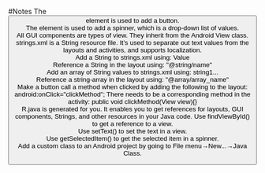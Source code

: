 #Notes
The <Button> element is used to add a button.                                                                                               
The <Spinner> element is used to add a spinner, which is a drop-down list of values.                                                       
All GUI components are types of view. They inherit from the Android View class.                                                             
strings.xml is a String resource file. It’s used to separate out text values from the layouts and activities, and supports localization.   
Add a String to strings.xml using: <string name="name">Value</string>                                                                       
Reference a String in the layout using: "@string/name"                                                                                     
Add an array of String values to strings.xml using: <string-array name="array"><item>string1</item>...</string-array>                       
Reference a string-array in the layout using: "@array/array_name"                                                                           
Make a button call a method when clicked by adding the following to the layout: android:onClick="clickMethod"; There needs to be a corresponding method in the activity: public void clickMethod(View view){}                                                                 
R.java is generated for you. It enables you to get references for layouts, GUI components, Strings, and other resources in your Java code. 
Use findViewById() to get a reference to a view.                                                                                           
Use setText() to set the text in a view.                                                                                                   
Use getSelectedItem() to get the selected item in a spinner.                                                                               
Add a custom class to an Android project by going to File menu→New...→Java Class.
